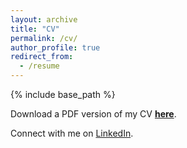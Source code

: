 ```yaml
---
layout: archive
title: "CV"
permalink: /cv/
author_profile: true
redirect_from:
  - /resume
---
```


{% include base_path %}

Download a PDF version of my CV [<strong>here</strong>](/files/cv_erfort.pdf).


Connect with me on [LinkedIn](https://www.linkedin.com/in/www.linkedin.com/in/cornelius-erfort).